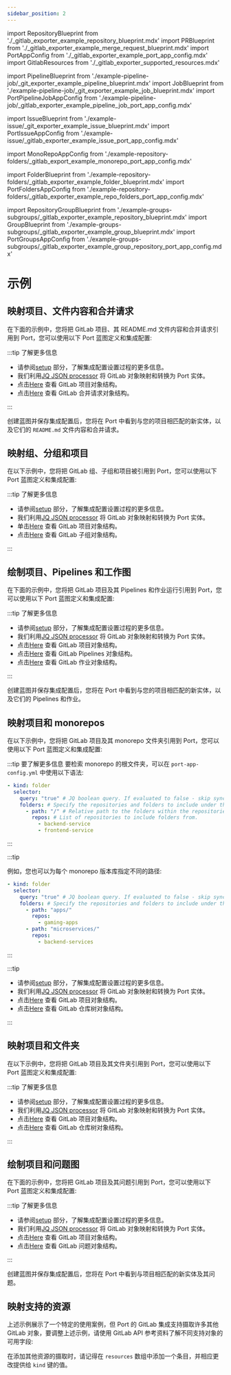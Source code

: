 ```yaml
---
sidebar_position: 2
---
```


import RepositoryBlueprint from './_gitlab_exporter_example_repository_blueprint.mdx'
import PRBlueprint from './_gitlab_exporter_example_merge_request_blueprint.mdx'
import PortAppConfig from './_gitlab_exporter_example_port_app_config.mdx'
import GitlabResources from './_gitlab_exporter_supported_resources.mdx'

import PipelineBlueprint from './example-pipeline-job/_git_exporter_example_pipeline_blueprint.mdx'
import JobBlueprint from './example-pipeline-job/_git_exporter_example_job_blueprint.mdx'
import PortPipelineJobAppConfig from './example-pipeline-job/_gitlab_exporter_example_pipeline_job_port_app_config.mdx'

import IssueBlueprint from './example-issue/_git_exporter_example_issue_blueprint.mdx'
import PortIssueAppConfig from './example-issue/_gitlab_exporter_example_issue_port_app_config.mdx'

import MonoRepoAppConfig from './example-repository-folders/_gitlab_export_example_monorepo_port_app_config.mdx'

import FolderBlueprint from './example-repository-folders/_gitlab_exporter_example_folder_blueprint.mdx'
import PortFoldersAppConfig from './example-repository-folders/_gitlab_exporter_example_repo_folders_port_app_config.mdx'

import RepositoryGroupBlueprint from './example-groups-subgroups/_gitlab_exporter_example_repository_blueprint.mdx'
import GroupBlueprint from './example-groups-subgroups/_gitlab_exporter_example_group_blueprint.mdx'
import PortGroupsAppConfig from './example-groups-subgroups/_gitlab_exporter_example_group_repository_port_app_config.mdx'

# 示例

## 映射项目、文件内容和合并请求

在下面的示例中，您将把 GitLab 项目、其 README.md 文件内容和合并请求引用到 Port，您可以使用以下 Port 蓝图定义和集成配置: 

<RepositoryBlueprint/>

<PRBlueprint/>

<PortAppConfig/>

:::tip  了解更多信息

* 请参阅[setup](gitlab.md#setup) 部分，了解集成配置设置过程的更多信息。
* 我们利用[JQ JSON processor](https://stedolan.github.io/jq/manual/) 将 GitLab 对象映射和转换为 Port 实体。
* 点击[Here](https://docs.gitlab.com/ee/api/groups.html#list-a-groups-projects) 查看 GitLab 项目对象结构。
* 点击[Here](https://docs.gitlab.com/ee/api/merge_requests.html#list-project-merge-requests) 查看 GitLab 合并请求对象结构。

:::

创建蓝图并保存集成配置后，您将在 Port 中看到与您的项目相匹配的新实体，以及它们的 `README.md` 文件内容和合并请求。

## 映射组、分组和项目

在以下示例中，您将把 GitLab 组、子组和项目被引用到 Port，您可以使用以下 Port 蓝图定义和集成配置: 

<GroupBlueprint/>

<RepositoryGroupBlueprint/>

<PortGroupsAppConfig/>

:::tip  了解更多信息

* 请参阅[setup](gitlab.md#setup) 部分，了解集成配置设置过程的更多信息。
* 我们利用[JQ JSON processor](https://stedolan.github.io/jq/manual/) 将 GitLab 对象映射和转换为 Port 实体。
* 单击[Here](https://docs.gitlab.com/ee/api/groups.html#list-a-groups-projects) 查看 GitLab 项目对象结构。
* 点击[Here](https://docs.gitlab.com/ee/api/groups.html#list-a-groups-subgroups) 查看 GitLab 子组对象结构。

:::

## 绘制项目、Pipelines 和工作图

在下面的示例中，您将把 GitLab 项目及其 Pipelines 和作业运行引用到 Port，您可以使用以下 Port 蓝图定义和集成配置: 

<RepositoryBlueprint/>

<PipelineBlueprint/>

<JobBlueprint/>

<PortPipelineJobAppConfig/>

:::tip  了解更多信息

* 请参阅[setup](gitlab.md#setup) 部分，了解集成配置设置过程的更多信息。
* 我们利用[JQ JSON processor](https://stedolan.github.io/jq/manual/) 将 GitLab 对象映射和转换为 Port 实体。
* 点击[Here](https://docs.gitlab.com/ee/api/groups.html#list-a-groups-projects) 查看 GitLab 项目对象结构。
* 点击[Here](https://docs.gitlab.com/ee/api/pipelines.html#list-project-pipelines) 查看 GitLab Pipelines 对象结构。
* 点击[Here](https://docs.gitlab.com/ee/api/jobs.html#list-project-jobs) 查看 GitLab 作业对象结构。

:::

创建蓝图并保存集成配置后，您将在 Port 中看到与您的项目相匹配的新实体，以及它们的 Pipelines 和作业。

## 映射项目和 monorepos

在以下示例中，您将把 GitLab 项目及其 monorepo 文件夹引用到 Port，您可以使用以下 Port 蓝图定义和集成配置: 

<RepositoryBlueprint/>

<MonoRepoAppConfig/>

:::tip  要了解更多信息 要检索 monorepo 的根文件夹，可以在 `port-app-config.yml` 中使用以下语法: 

```yaml
- kind: folder
  selector:
    query: "true" # JQ boolean query. If evaluated to false - skip syncing the object.
    folders: # Specify the repositories and folders to include under this relative path.
      - path: "/" # Relative path to the folders within the repositories
        repos: # List of repositories to include folders from.
          - backend-service
          - frontend-service
```

:::

:::tip 

例如，您也可以为每个 monorepo 版本库指定不同的路径: 

```yaml
- kind: folder
  selector:
    query: "true" # JQ boolean query. If evaluated to false - skip syncing the object.
    folders: # Specify the repositories and folders to include under this relative path.
      - path: "apps/"
        repos:
          - gaming-apps
      - path: "microservices/"
        repos:
          - backend-services
```

:::

:::tip 

* 请参阅[setup](gitlab.md#setup) 部分，了解集成配置设置过程的更多信息。
* 我们利用[JQ JSON processor](https://stedolan.github.io/jq/manual/) 将 GitLab 对象映射和转换为 Port 实体。
* 点击[Here](https://docs.gitlab.com/ee/api/groups.html#list-a-groups-projects) 查看 GitLab 项目对象结构。
* 点击[Here](https://docs.gitlab.com/ee/api/repositories.html#list-repository-tree) 查看 GitLab 仓库树对象结构。

:::

## 映射项目和文件夹

在以下示例中，您将把 GitLab 项目及其文件夹引用到 Port，您可以使用以下 Port 蓝图定义和集成配置: 

<RepositoryBlueprint/>

<FolderBlueprint/>

<PortFoldersAppConfig/>

:::tip  了解更多信息

* 请参阅[setup](gitlab.md#setup) 部分，了解集成配置设置过程的更多信息。
* 我们利用[JQ JSON processor](https://stedolan.github.io/jq/manual/) 将 GitLab 对象映射和转换为 Port 实体。
* 点击[Here](https://docs.gitlab.com/ee/api/groups.html#list-a-groups-projects) 查看 GitLab 项目对象结构。
* 点击[Here](https://docs.gitlab.com/ee/api/repositories.html#list-repository-tree) 查看 GitLab 仓库树对象结构。

:::

## 绘制项目和问题图

在下面的示例中，您将把 GitLab 项目及其问题引用到 Port，您可以使用以下 Port 蓝图定义和集成配置: 

<RepositoryBlueprint/>

<IssueBlueprint/>

<PortIssueAppConfig/>

:::tip  了解更多信息

* 请参阅[setup](gitlab.md#setup) 部分，了解集成配置设置过程的更多信息。
* 我们利用[JQ JSON processor](https://stedolan.github.io/jq/manual/) 将 GitLab 对象映射和转换为 Port 实体。
* 点击[Here](https://docs.gitlab.com/ee/api/groups.html#list-a-groups-projects) 查看 GitLab 项目对象结构。
* 点击[Here](https://docs.gitlab.com/ee/api/issues.html#list-project-issues) 查看 GitLab 问题对象结构。

:::

创建蓝图并保存集成配置后，您将在 Port 中看到与项目相匹配的新实体及其问题。

## 映射支持的资源

上述示例展示了一个特定的使用案例，但 Port 的 GitLab 集成支持摄取许多其他 GitLab 对象，要调整上述示例，请使用 GitLab API 参考资料了解不同支持对象的可用字段: 

<GitlabResources/>

在添加其他资源的摄取时，请记得在 `resources` 数组中添加一个条目，并相应更改提供给 `kind` 键的值。